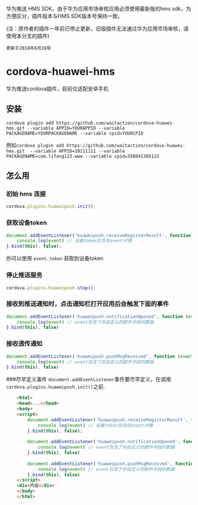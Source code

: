 华为推送 HMS SDK，由于华为应用市场审核应用必须使用最新版的hms sdk，为方便区分，插件版本与HMS SDK版本号保持一致。

(注：原作者的插件一年前已停止更新，旧版插件无法通过华为应用市场审核，请使用本分支的插件)

`更新于2018年6月28号` 

# cordova-huawei-hms
华为推送cordova插件，目前仅适配安卓手机
## 安装
```shell
cordova plugin add https://github.com/waitaction/cordova-huawei-hms.git --variable APPID=YOURAPPID --variable  PACKAGENAME=YOURPACKAGENAME --variable cpid=YOURCPID
```
例如`cordova plugin add https://github.com/waitaction/cordova-huawei-hms.git  --variable APPID=10111111 --variable  PACKAGENAME=com.lifang123.www --variable cpid=350841385123`
## 怎么用

### 初始 hms 连接

```javascript
cordova.plugins.huaweipush.init();
```

### 获取设备token

```javascript
document.addEventListener('huaweipush.receiveRegisterResult', function (event) {
    console.log(event) // 设备token包含在event对像
}.bind(this), false);
```
你可以使用 `event.token` 获取到设备token

### 停止推送服务

```javascript
cordova.plugins.huaweipush.stop();
```

### 接收到推送通知时，点击通知栏打开应用后会触发下面的事件

```javascript
document.addEventListener('huaweipush.notificationOpened', function (event) {
    console.log(event) // event包含了你自定义的额外字段的数据
}.bind(this), false)
```

### 接收透传通知
```javascript
document.addEventListener('huaweipush.pushMsgReceived', function (event) {
    console.log(event) // event包含了你自定义的额外字段的数据
}.bind(this), false)
```

###尽早定义事件
`document.addEventListener`事件要尽早定义，在调用`cordova.plugins.huaweipush.init()`之前.

```html
    <html>
    <head>...</head>
    <body>
    <script>
        document.addEventListener('huaweipush.receiveRegisterResult', function (event) {
            console.log(event) // 设备token包含在event对像
        }.bind(this), false);
    
        document.addEventListener('huaweipush.notificationOpened', function (event) {
            console.log(event) // event包含了你自定义的额外字段的数据
        }.bind(this), false)
    
        document.addEventListener('huaweipush.pushMsgReceived', function (event) {
            console.log(event) // event包含了你自定义的额外字段的数据
        }.bind(this), false)
    </script>
    <div>内容</div>
    </body>
    </html>
```